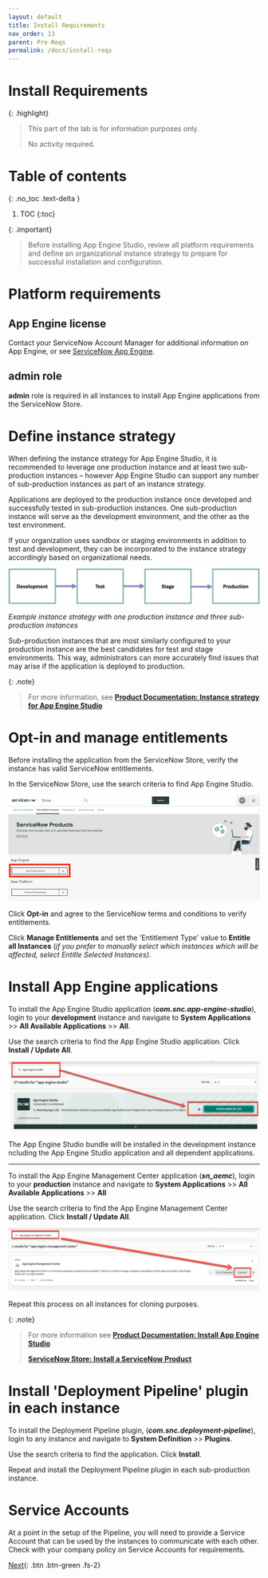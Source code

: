 ```yaml
---
layout: default
title: Install Requirements
nav_order: 13
parent: Pre-Reqs
permalink: /docs/install-reqs
---
```


# Install Requirements

{: .highlight}
> This part of the lab is for information purposes only. 
>
> No activity required.

# Table of contents
{: .no_toc .text-delta }

1. TOC
{:toc}

{: .important}
> Before installing App Engine Studio, review all platform requirements and define an organizational instance strategy to prepare for successful installation and configuration.

# Platform requirements
 
## App Engine license
Contact your ServiceNow Account Manager for additional information on App Engine, or see [ServiceNow App Engine](https://www.servicenow.com/products/now-platform-app-engine.html).

## admin role
**admin** role is required in all instances to install App Engine applications from the ServiceNow Store.

# Define instance strategy

When defining the instance strategy for App Engine Studio, it is recommended to leverage one production instance and at least two sub-production instances – however App Engine Studio can support any number of sub-production instances as part of an instance strategy.

Applications are deployed to the production instance once developed and successfully tested in sub-production instances. One sub-production instance will serve as the development environment, and the other as the test environment.

If your organization uses sandbox or staging environments in addition to test and development, they can be incorporated to the instance strategy accordingly based on organizational needs.

![](../assets/images/2023-03-03-15-28-00.png)

*Example instance strategy with one production instance and three sub-production instances*

Sub-production instances that are most similarly configured to your production instance are the best candidates for test and stage environments. This way, administrators can more accurately find issues that may arise if the application is deployed to production.

{: .note}
> For more information, see **[Product Documentation: Instance strategy for App Engine Studio](https://docs.servicenow.com/csh?topicname=aes-instance-strategy.html)**

# Opt-in and manage entitlements

Before installing the application from the ServiceNow Store, verify the instance has valid ServiceNow entitlements.

In the ServiceNow Store, use the search criteria to find App Engine Studio.

![](../assets/images/2023-03-03-15-31-33.png)
 
Click **Opt-in** and agree to the ServiceNow terms and conditions to verify entitlements.

Click **Manage Entitlements** and set the 'Entitlement Type' value to **Entitle all Instances** (*if you prefer to manually select which instances which will be affected, select Entitle Selected Instances)*.

# Install App Engine applications

To install the App Engine Studio application (***com.snc.app-engine-studio***), login to your **development** instance and navigate to **System Applications** >> **All Available Applications** >> **All**.

Use the search criteria to find the App Engine Studio application. Click **Install / Update All**.

![](../assets/images/2023-03-03-15-31-55.png)

The App Engine Studio bundle will be installed in the development instance ncluding the App Engine Studio application and all dependent applications.

---

To install the App Engine Management Center application (***sn_aemc***), login to your **production** instance and navigate to **System Applications** >> **All Available Applications** >> **All**

Use the search criteria to find the App Engine Management Center application. Click **Install / Update All**.

![](../assets/images/2023-03-03-15-36-59.png)

Repeat this process on all instances for cloning purposes.

{: .note}
> For more information see **[Product Documentation: Install App Engine Studio](https://docs.servicenow.com/csh?topicname=install-aes.html)** 
> 
> **[ServiceNow Store: Install a ServiceNow Product](https://store.servicenow.com/%24appstore.do%23!/store/help?article=KB0030186)**

# Install 'Deployment Pipeline' plugin in each instance

To install the Deployment Pipeline plugin, (***com.snc.deployment-pipeline***), login to any instance and navigate to **System Definition** >> **Plugins**.

Use the search criteria to find the application. Click **Install**.

Repeat and install the Deployment Pipeline plugin in each sub-production instance.

# Service Accounts

At a point in the setup of the Pipeline, you will need to provide a Service Account that can be used by the instances to communicate with each other.  Check with your company policy on Service Accounts for requirements. 

[Next](/lab-aemc/docs/configure-aes){: .btn .btn-green .fs-2}
